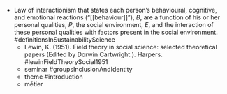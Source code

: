 - Law of interactionism that states each person’s behavioural, cognitive, and emotional reactions (“[[behaviour]]”), _B_, are a function of his or her personal qualities, _P_, the social environment, _E_, and the interaction of these personal qualities with factors present in the social environment. #definitionsInSustainabilityScience
	- Lewin, K. (1951). Field theory in social science: selected theoretical papers (Edited by Dorwin Cartwright.). Harpers. #lewinFieldTheorySocial1951
	- seminar #groupsInclusionAndIdentity
	- theme #introduction
	- métier